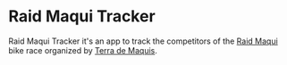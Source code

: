 Raid Maqui Tracker
==================

Raid Maqui Tracker it's an app to track the competitors of the [Raid Maqui](http://www.raidmaqui.com/) bike race organized by [Terra de Maquis](http://www.terrademaquis.com).

